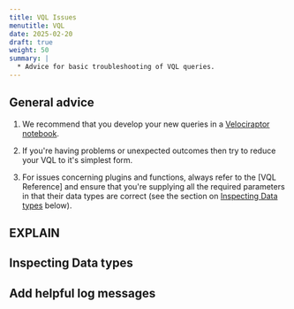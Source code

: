 ```yaml
---
title: VQL Issues
menutitle: VQL
date: 2025-02-20
draft: true
weight: 50
summary: |
  * Advice for basic troubleshooting of VQL queries.
---
```


## General advice

1. We recommend that you develop your new queries in a [Velociraptor notebook]().

2. If you're having problems or unexpected outcomes then try to reduce your VQL to
it's simplest form.

3. For issues concerning plugins and functions, always refer to the [VQL
   Reference] and ensure that you're supplying all the required parameters in
   that their data types are correct (see the section on
   [Inspecting Data types](#inspecting-data-types) below).

## EXPLAIN

## Inspecting Data types

## Add helpful log messages

